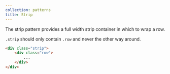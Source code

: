 ```yaml
---
collection: patterns
title: Strip
---
```


The strip pattern provides a full width strip container in which to wrap a row.

`.strip` should only contain `.row` and never the other way around.

```html
<div class="strip">
    <div class="row">
        ...
    </div>
</div>
```
